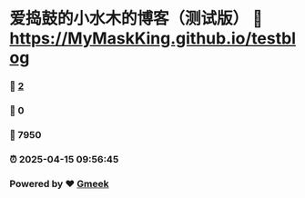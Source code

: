 # 爱捣鼓的小水木的博客（测试版） :link: https://MyMaskKing.github.io/testblog 
### :page_facing_up: [2](https://MyMaskKing.github.io/testblog/tag.html) 
### :speech_balloon: 0 
### :hibiscus: 7950 
### :alarm_clock: 2025-04-15 09:56:45 
### Powered by :heart: [Gmeek](https://github.com/Meekdai/Gmeek)
